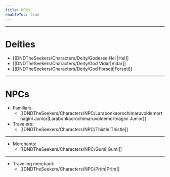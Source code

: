 ```yaml
---
title: NPCs
enableToc: true
---
```

___
# Deities

- [[DNDTheSeekers/Characters/Deity/Godesse Hel |Hel]]
- [[DNDTheSeekers/Characters/Deity/God Vidar|Vidar]]
- [[DNDTheSeekers/Characters/Deity/God Forseti|Forseti]]
___
# NPCs

- Familiars:
	- [[DNDTheSeekers/Characters/NPC/Larabonkaorochimaruvoldemortnagini Junior|Larabonkaorochimaruvoldemortnagini Junior]]
- Travelers: 
	- [[DNDTheSeekers/Characters/NPC/Thistle|Thistle]]
___
- Merchants: 
	- [[DNDTheSeekers/Characters/NPC/Gumi|Gumi]]
___
- Traveling merchant: 
	- [[DNDTheSeekers/Characters/NPC/Prīm|Prīm]]
